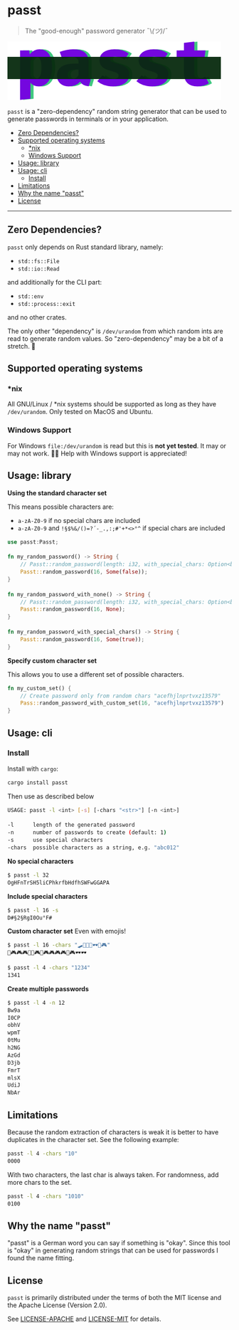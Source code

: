 # passt
> The "good-enough" password generator ¯\\_(ツ)_/¯

!["Passt logo"](.github/passt-logo-1.png)

`passt` is a "zero-dependency" random string generator that can be used to generate passwords in terminals or in your application.

<!-- BEGIN mktoc -->
- [Zero Dependencies?](#zero-dependencies)
- [Supported operating systems](#supported-operating-systems)
  - [*nix](#nix)
  - [Windows Support](#windows-support)
- [Usage: library](#usage-library)
- [Usage: cli](#usage-cli)
  - [Install](#install)
- [Limitations](#limitations)
- [Why the name "passt"](#why-the-name-passt)
- [License](#license)
<!-- END mktoc -->

---

## Zero Dependencies?

`passt` only depends on Rust standard library, namely:
- `std::fs::File`
- `std::io::Read`

and additionally for the CLI part:
- `std::env`
- `std::process::exit`

and no other crates.

The only other "dependency" is `/dev/urandom` from which random ints are read to generate random values. So "zero-dependency" may be a bit of a stretch. 😬

## Supported operating systems

### *nix

All GNU/Linux / *nix systems should be supported as long as they have `/dev/urandom`. Only tested on MacOS and Ubuntu.

### Windows Support

For Windows `file:/dev/urandom` is read but this is **not yet tested**. It may or may not work. 🤷‍♀️ Help with Windows support is appreciated!


## Usage: library

**Using the standard character set**

This means possible characters are:
-  `a-zA-Z0-9` if no special chars are included
-  `a-zA-Z0-9` and `!§$%&/()=?´-_.,:;#'+*<>°^` if special chars are included

```rust
use passt:Passt;

fn my_random_password() -> String {
    // Passt::random_password(length: i32, with_special_chars: Option<bool>) -> String {
    Passt::random_password(16, Some(false));
}

fn my_random_password_with_none() -> String {
    // Passt::random_password(length: i32, with_special_chars: Option<bool>) -> String {
    Passt::random_password(16, None);
}

fn my_random_password_with_special_chars() -> String {
    Passt::random_password(16, Some(true));
}
```

**Specify custom character set**

This allows you to use a different set of possible characters.

```rust
fn my_custom_set() {
    // Create password only from random chars "acefhjlnprtvxz13579"
    Pass::random_password_with_custom_set(16, "acefhjlnprtvxz13579")
}
```

## Usage: cli

### Install

Install with `cargo`:

```bash
cargo install passt
```

Then use as described below

```bash
USAGE: passt -l <int> [-s] [-chars "<str>"] [-n <int>]

-l      length of the generated password
-n      number of passwords to create (default: 1)
-s      use special characters
-chars  possible characters as a string, e.g. "abc012"
```

**No special characters**
```bash
$ passt -l 32
OgHFnTrSH5liCPhkrfbHdfhSWFwGGAPA
```

**Include special characters**
```bash
$ passt -l 16 -s
D#§2§RgI0Ou°F#
```

**Custom character set**
Even with emojis!
```bash
$ passt -l 16 -chars "🛹🥗🌈🦔🕶🤳🎮"
🌈🎮🎮🎮🤳🥗🎮🌈🎮🎮🎮🎮🤳🎮🕶🕶

$ passt -l 4 -chars "1234"
1341
```

**Create multiple passwords**

```bash
$ passt -l 4 -n 12
Bw9a
I0CP
obhV
wpmT
0tMu
h2NG
AzGd
D3jb
FmrT
mlsX
UdiJ
NbAr
```

## Limitations

Because the random extraction of characters is weak it is better to have duplicates in the character set. See the following example:

```bash
passt -l 4 -chars "10"
0000
```

With two characters, the last char is always taken. For randomness, add more chars to the set.

```bash
passt -l 4 -chars "1010"
0100
```

## Why the name "passt"

"passt" is a German word you can say if something is "okay". Since this tool is "okay" in generating random strings that can be used for passwords I found the name fitting.

## License

`passt` is primarily distributed under the terms of both the MIT license and the Apache License (Version 2.0).

See [LICENSE-APACHE](LICENSE-APACHE) and [LICENSE-MIT](LICENSE-MIT) for details.
